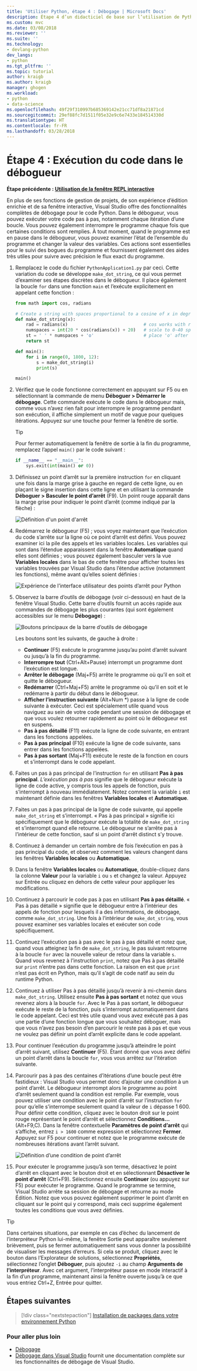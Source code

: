 ```yaml
---
title: 'Utiliser Python, étape 4 : Débogage | Microsoft Docs'
description: Étape 4 d’un didacticiel de base sur l’utilisation de Python dans Visual Studio, expliquant comment exécuter le code Python dans le débogueur.
ms.custom: mvc
ms.date: 03/08/2018
ms.reviewer: ''
ms.suite: ''
ms.technology:
- devlang-python
dev_langs:
- python
ms.tgt_pltfrm: ''
ms.topic: tutorial
author: kraigb
ms.author: kraigb
manager: ghogen
ms.workload:
- python
- data-science
ms.openlocfilehash: 49f29f310997b685369142e21cc71df8a21871cd
ms.sourcegitcommit: 29ef88fc7d1511f05e32e9c6e7433e184514330d
ms.translationtype: HT
ms.contentlocale: fr-FR
ms.lasthandoff: 03/28/2018
---
```

# <a name="step-4-running-code-in-the-debugger"></a>Étape 4 : Exécution du code dans le débogueur

**Étape précédente : [Utilisation de la fenêtre REPL interactive](tutorial-working-with-python-in-visual-studio-step-03-interactive-repl.md)**

En plus de ses fonctions de gestion de projets, de son expérience d’édition enrichie et de sa fenêtre interactive, Visual Studio offre des fonctionnalités complètes de débogage pour le code Python. Dans le débogueur, vous pouvez exécuter votre code pas à pas, notamment chaque itération d’une boucle. Vous pouvez également interrompre le programme chaque fois que certaines conditions sont remplies. À tout moment, quand le programme est en pause dans le débogueur, vous pouvez examiner l’état de l’ensemble du programme et changer la valeur des variables. Ces actions sont essentielles pour le suivi des bogues du programme et fournissent également des aides très utiles pour suivre avec précision le flux exact du programme.

1. Remplacez le code du fichier `PythonApplication1.py` par ceci. Cette variation du code se développe `make_dot_string`, ce qui vous permet d’examiner ses étapes discrètes dans le débogueur. Il place également la boucle `for` dans une fonction `main` et l’exécute explicitement en appelant cette fonction :

    ```python
    from math import cos, radians

    # Create a string with spaces proportional to a cosine of x in degrees
    def make_dot_string(x):
        rad = radians(x)                             # cos works with radians
        numspaces = int(20 * cos(radians(x)) + 20)   # scale to 0-40 spaces
        st = ' ' * numspaces + 'o'                   # place 'o' after the spaces
        return st

    def main():
        for i in range(0, 1800, 12):
            s = make_dot_string(i)
            print(s)

    main()
    ```

1. Vérifiez que le code fonctionne correctement en appuyant sur F5 ou en sélectionnant la commande de menu **Déboguer > Démarrer le débogage**. Cette commande exécute le code dans le débogueur mais, comme vous n’avez rien fait pour interrompre le programme pendant son exécution, il affiche simplement un motif de vague pour quelques itérations. Appuyez sur une touche pour fermer la fenêtre de sortie.

    > [!Tip]
    > Pour fermer automatiquement la fenêtre de sortie à la fin du programme, remplacez l’appel `main()` par le code suivant :
    >
    > ```python
    > if __name__ == "__main__":
    >     sys.exit(int(main() or 0))
    > ```

1. Définissez un point d’arrêt sur la première instruction `for` en cliquant une fois dans la marge grise à gauche en regard de cette ligne, ou en plaçant le signe insertion dans cette ligne et en utilisant la commande **Déboguer > Basculer le point d’arrêt** (F9). Un point rouge apparaît dans la marge grise pour indiquer le point d’arrêt (comme indiqué par la flèche) :

    ![Définition d'un point d'arrêt](media/vs-getting-started-python-18-debugging1.png)

1. Redémarrez le débogueur (F5) ; vous voyez maintenant que l’exécution du code s’arrête sur la ligne où ce point d’arrêt est défini. Vous pouvez examiner ici la pile des appels et les variables locales. Les variables qui sont dans l’étendue apparaissent dans la fenêtre **Automatique** quand elles sont définies ; vous pouvez également basculer vers la vue **Variables locales** dans le bas de cette fenêtre pour afficher toutes les variables trouvées par Visual Studio dans l’étendue active (notamment les fonctions), même avant qu’elles soient définies :

    ![Expérience de l’interface utilisateur des points d’arrêt pour Python](media/vs-getting-started-python-19-debugging2b.png)

1. Observez la barre d’outils de débogage (voir ci-dessous) en haut de la fenêtre Visual Studio. Cette barre d’outils fournit un accès rapide aux commandes de débogage les plus courantes (qui sont également accessibles sur le menu **Débogage**) :

    ![Boutons principaux de la barre d’outils de débogage](media/vs-getting-started-python-20-debugging3.png)

    Les boutons sont les suivants, de gauche à droite :
    - **Continuer** (F5) exécute le programme jusqu’au point d’arrêt suivant ou jusqu’à la fin du programme.
    - **Interrompre tout** (Ctrl+Alt+Pause) interrompt un programme dont l’exécution est longue.
    - **Arrêter le débogage** (Maj+F5) arrête le programme où qu’il en soit et quitte le débogueur.
    - **Redémarrer** (Ctrl+Maj+F5) arrête le programme où qu’il en soit et le redémarre à partir du début dans le débogueur.
    - **Afficher l’instruction suivante** (Alt+Num *) passe à la ligne de code suivante à exécuter. Ceci est spécialement utile quand vous naviguez au sein de votre code pendant une session de débogage et que vous voulez retourner rapidement au point où le débogueur est en suspens.
    - **Pas à pas détaillé** (F11) exécute la ligne de code suivante, en entrant dans les fonctions appelées.
    - **Pas à pas principal** (F10) exécute la ligne de code suivante, sans entrer dans les fonctions appelées.
    - **Pas à pas sortant** (Maj+F11) exécute le reste de la fonction en cours et s’interrompt dans le code appelant.

1. Faites un pas à pas principal de l’instruction `for` en utilisant **Pas à pas principal**. *L’exécution pas à pas* signifie que le débogueur exécute la ligne de code active, y compris tous les appels de fonction, puis s’interrompt à nouveau immédiatement. Notez comment la variable `i` est maintenant définie dans les fenêtres **Variables locales** et **Automatique**.

1. Faites un pas à pas principal de la ligne de code suivante, qui appelle `make_dot_string` et s’interrompt. « Pas à pas principal » signifie ici spécifiquement que le débogueur exécute la totalité de `make_dot_string` et s’interrompt quand elle retourne. Le débogueur ne s’arrête pas à l’intérieur de cette fonction, sauf si un point d’arrêt distinct s’y trouve.

1. Continuez à demander un certain nombre de fois l’exécution en pas à pas principal du code, et observez comment les valeurs changent dans les fenêtres **Variables locales** ou **Automatique**.

1. Dans la fenêtre **Variables locales** ou **Automatique**, double-cliquez dans la colonne **Valeur** pour la variable `i` ou `s` et changez la valeur. Appuyez sur Entrée ou cliquez en dehors de cette valeur pour appliquer les modifications.

1. Continuez à parcourir le code pas à pas en utilisant **Pas à pas détaillé**. « Pas à pas détaillé » signifie que le débogueur entre à l’intérieur des appels de fonction pour lesquels il a des informations, de débogage, comme `make_dot_string`. Une fois à l’intérieur de `make_dot_string`, vous pouvez examiner ses variables locales et exécuter son code spécifiquement.

1. Continuez l’exécution pas à pas avec le pas à pas détaillé et notez que, quand vous atteignez la fin de `make_dot_string`, le pas suivant retourne à la boucle `for` avec la nouvelle valeur de retour dans la variable `s`. Quand vous revenez à l’instruction `print`, notez que Pas à pas détaillé sur `print` n’entre pas dans cette fonction. La raison en est que `print` n’est pas écrit en Python, mais qu’il s’agit de code natif au sein du runtime Python.

1. Continuez à utiliser Pas à pas détaillé jusqu’à revenir à mi-chemin dans `make_dot_string`. Utilisez ensuite **Pas à pas sortant** et notez que vous revenez alors à la boucle `for`. Avec le Pas à pas sortant, le débogueur exécute le reste de la fonction, puis s’interrompt automatiquement dans le code appelant. Ceci est très utile quand vous avez exécuté pas à pas une partie d’une fonction longue que vous souhaitez déboguer, mais que vous n’avez pas besoin d’en parcourir le reste pas à pas et que vous ne voulez pas définir un point d’arrêt explicite dans le code appelant.

1. Pour continuer l’exécution du programme jusqu’à atteindre le point d’arrêt suivant, utilisez **Continuer** (F5). Étant donné que vous avez défini un point d’arrêt dans la boucle `for`, vous vous arrêtez sur l’itération suivante.

1. Parcourir pas à pas des centaines d’itérations d’une boucle peut être fastidieux : Visual Studio vous permet donc d’ajouter une *condition* à un point d’arrêt. Le débogueur interrompt alors le programme au point d’arrêt seulement quand la condition est remplie. Par exemple, vous pouvez utiliser une condition avec le point d’arrêt sur l’instruction `for` pour qu’elle s’interrompe seulement quand la valeur de `i` dépasse 1 600. Pour définir cette condition, cliquez avec le bouton droit sur le point rouge représentant le point d’arrêt et sélectionnez **Conditions...** (Alt+F9,C). Dans la fenêtre contextuelle **Paramètres de point d’arrêt** qui s’affiche, entrez `i > 1600` comme expression et sélectionnez **Fermer**. Appuyez sur F5 pour continuer et notez que le programme exécute de nombreuses itérations avant l’arrêt suivant.

    ![Définition d’une condition de point d’arrêt](media/vs-getting-started-python-21-debugging4.png)

1. Pour exécuter le programme jusqu’à son terme, désactivez le point d’arrêt en cliquant avec le bouton droit et en sélectionnant **Désactiver le point d’arrêt** (Ctrl+F9). Sélectionnez ensuite **Continuer** (ou appuyez sur F5) pour exécuter le programme. Quand le programme se termine, Visual Studio arrête sa session de débogage et retourne au mode Édition. Notez que vous pouvez également supprimer le point d’arrêt en cliquant sur le point qui y correspond, mais ceci supprime également toutes les conditions que vous avez définies.

> [!Tip]
> Dans certaines situations, par exemple en cas d’échec du lancement de l’interpréteur Python lui-même, la fenêtre Sortie peut apparaître seulement brièvement, puis se fermer automatiquement sans vous donner la possibilité de visualiser les messages d’erreurs. Si cela se produit, cliquez avec le bouton dans l’Explorateur de solutions, sélectionnez **Propriétés**, sélectionnez l’onglet **Déboguer**, puis ajoutez `-i` au champ **Arguments de l’interpréteur**. Avec cet argument, l’interpréteur passe en mode interactif à la fin d’un programme, maintenant ainsi la fenêtre ouverte jusqu’à ce que vous entriez Ctrl+Z, Entrée pour quitter.

## <a name="next-steps"></a>Étapes suivantes

> [!div class="nextstepaction"]
> [Installation de packages dans votre environnement Python](tutorial-working-with-python-in-visual-studio-step-05-installing-packages.md)

### <a name="going-deeper"></a>Pour aller plus loin

- [Débogage](debugging-python-in-visual-studio.md)
- [Débogage dans Visual Studio](../debugger/debugger-feature-tour.md) fournit une documentation complète sur les fonctionnalités de débogage de Visual Studio.
